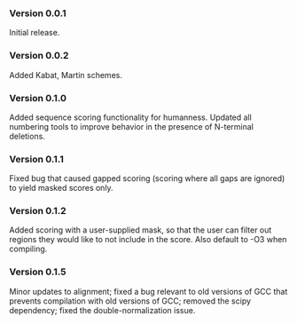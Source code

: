 ### Version 0.0.1
Initial release.

### Version 0.0.2
Added Kabat, Martin schemes.

### Version 0.1.0
Added sequence scoring functionality for humanness.
Updated all numbering tools to improve behavior in
the presence of N-terminal deletions.

### Version 0.1.1
Fixed bug that caused gapped scoring (scoring where all
gaps are ignored) to yield masked scores only.

### Version 0.1.2
Added scoring with a user-supplied mask, so that the
user can filter out regions they would like to not include
in the score. Also default to -O3 when compiling.

### Version 0.1.5
Minor updates to alignment; fixed a bug relevant to old versions
of GCC that prevents compilation with old versions of GCC; removed
the scipy dependency; fixed the double-normalization issue.
